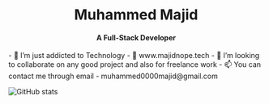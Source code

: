 <h1 style="text-align:center;">Muhammed Majid</h1>
<h4 style="text-align:center;">A Full-Stack Developer</h4>
- 🤩 I’m just addicted to Technology
- 🎫 www.majidnope.tech
- 💞️ I’m looking to collaborate on any good project and also for freelance work
- 📫 You can contact me through email - muhammed0000majid@gmail.com

![GitHub stats](https://github-readme-stats.vercel.app/api?username=majid-nope&theme=vision-friendly-dark&show_icons=true)

<!---
majid-nope/majid-nope is a ✨ special ✨ repository because its `README.md` (this file) appears on your GitHub profile.
You can click the Preview link to take a look at your changes.
--->
